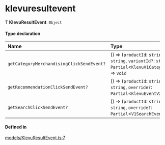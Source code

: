 # klevuresultevent
      
Ƭ **KlevuResultEvent**: `Object`

#### Type declaration

| Name | Type |
| :------ | :------ |
| `getCategoryMerchandisingClickSendEvent?` | () => (`productId`: `string`, `categoryTitle`: `string`, `variantId?`: `string`, `override?`: `Partial`<`KlevuV1CategoryProductsView`\>) => `void` |
| `getRecommendationClickSendEvent?` | () => (`productId`: `string`, `variantId?`: `string`, `override?`: `Partial`<`KlevuEventV2Data`\>) => `void` |
| `getSearchClickSendEvent?` | () => (`productId`: `string`, `variantId?`: `string`, `override?`: `Partial`<`V1SearchEvent`\>) => `void` |

#### Defined in

[models/KlevuResultEvent.ts:7](https://github.com/klevultd/frontend-sdk/blob/58d63d7/packages/klevu-core/src/models/KlevuResultEvent.ts#L7)

